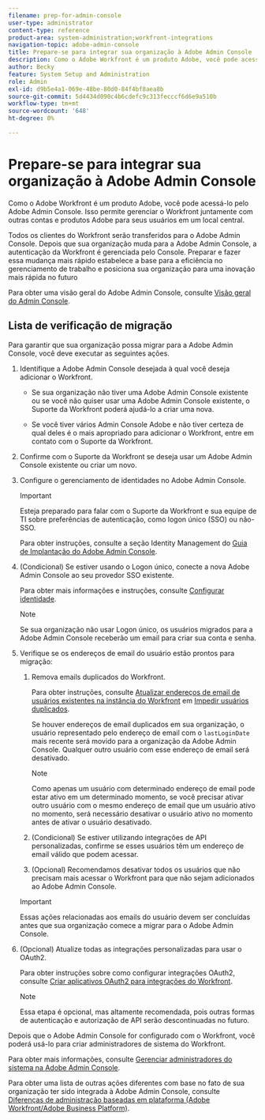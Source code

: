 ```yaml
---
filename: prep-for-admin-console
user-type: administrator
content-type: reference
product-area: system-administration;workfront-integrations
navigation-topic: adobe-admin-console
title: Prepare-se para integrar sua organização à Adobe Admin Console
description: Como o Adobe Workfront é um produto Adobe, você pode acessá-lo pelo Adobe Admin Console. Isso permite gerenciar o Workfront juntamente com outras contas e produtos Adobe para seus usuários em um local central.
author: Becky
feature: System Setup and Administration
role: Admin
exl-id: d9b5e4a1-069e-48be-80d0-84f4bf8aea8b
source-git-commit: 5d4434d090c4b6cdefc9c313fecccf6d6e9a510b
workflow-type: tm+mt
source-wordcount: '648'
ht-degree: 0%

---
```


# Prepare-se para integrar sua organização à Adobe Admin Console

<!-- Audited: 12/2023 -->

Como o Adobe Workfront é um produto Adobe, você pode acessá-lo pelo Adobe Admin Console. Isso permite gerenciar o Workfront juntamente com outras contas e produtos Adobe para seus usuários em um local central.

Todos os clientes do Workfront serão transferidos para o Adobe Admin Console. Depois que sua organização muda para a Adobe Admin Console, a autenticação da Workfront é gerenciada pelo Console. Preparar e fazer essa mudança mais rápido estabelece a base para a eficiência no gerenciamento de trabalho e posiciona sua organização para uma inovação mais rápida no futuro

Para obter uma visão geral do Adobe Admin Console, consulte [Visão geral do Admin Console](https://helpx.adobe.com/br/enterprise/using/admin-console.html).

## Lista de verificação de migração

Para garantir que sua organização possa migrar para a Adobe Admin Console, você deve executar as seguintes ações.

1. Identifique a Adobe Admin Console desejada à qual você deseja adicionar o Workfront.

   * Se sua organização não tiver uma Adobe Admin Console existente ou se você não quiser usar uma Adobe Admin Console existente, o Suporte da Workfront poderá ajudá-lo a criar uma nova.

   * Se você tiver vários Admin Console Adobe e não tiver certeza de qual deles é o mais apropriado para adicionar o Workfront, entre em contato com o Suporte da Workfront.

1. Confirme com o Suporte da Workfront se deseja usar um Adobe Admin Console existente ou criar um novo.

1. Configure o gerenciamento de identidades no Adobe Admin Console.

   >[!IMPORTANT]
   >
   >Esteja preparado para falar com o Suporte da Workfront e sua equipe de TI sobre preferências de autenticação, como logon único (SSO) ou não-SSO.

   Para obter instruções, consulte a seção Identity Management do [Guia de Implantação do Adobe Admin Console](https://helpx.adobe.com/enterprise/using/deployment-planning.html).

1. (Condicional) Se estiver usando o Logon único, conecte a nova Adobe Admin Console ao seu provedor SSO existente.

   Para obter mais informações e instruções, consulte [Configurar identidade](https://helpx.adobe.com/enterprise/using/set-up-identity.html).

   >[!NOTE]
   >
   >Se sua organização não usar Logon único, os usuários migrados para a Adobe Admin Console receberão um email para criar sua conta e senha.

1. Verifique se os endereços de email do usuário estão prontos para migração:

   1. Remova emails duplicados do Workfront.

      Para obter instruções, consulte [Atualizar endereços de email de usuários existentes na instância do Workfront](/help/quicksilver/administration-and-setup/manage-workfront/security/prevent-duplicate-users.md#update-email-addresses-of-existing-users-in-your-workfront-instance) em [Impedir usuários duplicados](/help/quicksilver/administration-and-setup/manage-workfront/security/prevent-duplicate-users.md).

      Se houver endereços de email duplicados em sua organização, o usuário representado pelo endereço de email com o `lastLoginDate` mais recente será movido para a organização da Adobe Admin Console. Qualquer outro usuário com esse endereço de email será desativado.

      >[!NOTE]
      >
      >Como apenas um usuário com determinado endereço de email pode estar ativo em um determinado momento, se você precisar ativar outro usuário com o mesmo endereço de email que um usuário ativo no momento, será necessário desativar o usuário ativo no momento antes de ativar o usuário desativado.

   1. (Condicional) Se estiver utilizando integrações de API personalizadas, confirme se esses usuários têm um endereço de email válido que podem acessar.

   1. (Opcional) Recomendamos desativar todos os usuários que não precisam mais acessar o Workfront para que não sejam adicionados ao Adobe Admin Console.

   >[!IMPORTANT]
   >
   >Essas ações relacionadas aos emails do usuário devem ser concluídas antes que sua organização comece a migrar para o Adobe Admin Console.

1. (Opcional) Atualize todas as integrações personalizadas para usar o OAuth2.

   Para obter instruções sobre como configurar integrações OAuth2, consulte [Criar aplicativos OAuth2 para integrações do Workfront](../../administration-and-setup/configure-integrations/create-oauth-application.md).

   >[!NOTE]
   >
   >Essa etapa é opcional, mas altamente recomendada, pois outras formas de autenticação e autorização de API serão descontinuadas no futuro.

Depois que o Adobe Admin Console for configurado com o Workfront, você poderá usá-lo para criar administradores de sistema do Workfront.

Para obter mais informações, consulte [Gerenciar administradores do sistema na Adobe Admin Console](../../administration-and-setup/add-users/create-and-manage-users/admin-console.md).

Para obter uma lista de outras ações diferentes com base no fato de sua organização ter sido integrada à Adobe Admin Console, consulte [Diferenças de administração baseadas em plataforma (Adobe Workfront/Adobe Business Platform)](../../administration-and-setup/get-started-wf-administration/actions-in-admin-console.md).
